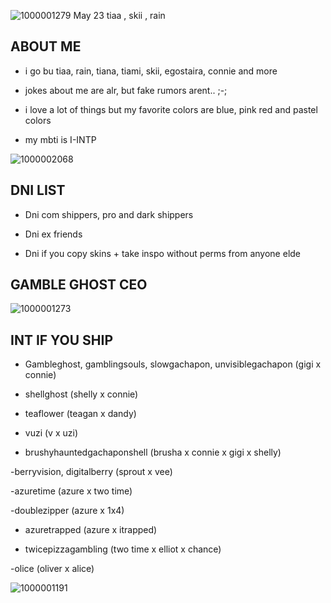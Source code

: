![1000001279](https://github.com/user-attachments/assets/d2aafcb8-224e-48b6-a292-c4abeb2f7ce7)
              May 23
        tiaa , skii , rain
## ABOUT ME

- i go bu tiaa, rain, tiana, tiami, skii, egostaira, connie and more

- jokes about me are alr, but fake rumors arent.. ;-;

- i love a lot of things but my favorite colors are blue, pink red and pastel colors

- my mbti is I-INTP

![1000002068](https://github.com/user-attachments/assets/9ac93e9e-a096-4010-a085-e9d040ac8523)


## DNI LIST

- Dni com shippers, pro and dark shippers

- Dni ex friends

- Dni if you copy skins + take inspo without perms from anyone elde

## GAMBLE GHOST CEO


![1000001273](https://github.com/user-attachments/assets/457b36c9-dc3d-4cc4-853d-08099699e626)


## INT IF YOU SHIP

- Gambleghost, gamblingsouls, slowgachapon, unvisiblegachapon (gigi x connie)

- shellghost (shelly x connie)

- teaflower (teagan x dandy)

- vuzi (v x uzi)

- brushyhauntedgachaponshell (brusha x connie x gigi x shelly)

-berryvision, digitalberry (sprout x vee)

-azuretime (azure x two time)

-doublezipper (azure x 1x4)

- azuretrapped (azure x itrapped)

- twicepizzagambling (two time x elliot x chance)

-olice (oliver x alice)

          
        

![1000001191](https://github.com/user-attachments/assets/bbeeac73-f18c-4b7c-bd43-9e5bc95e726c)



